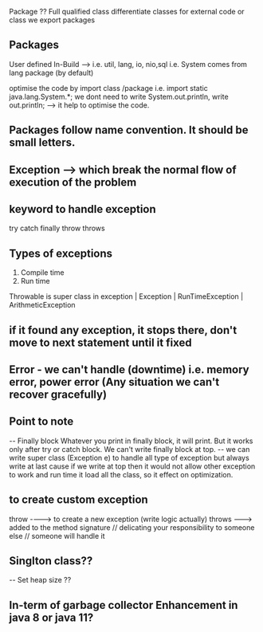 Package ??
Full qualified class
differentiate classes
for external code or class we export packages

## Packages
User defined
In-Build --> i.e. util, lang, io, nio,sql
i.e. System comes from lang package (by default)

optimise the code by import class /package
i.e. import static java.lang.System.*;
we dont need to write System.out.println, write out.println; --> it help to optimise the code.
## Packages follow name convention. It should be small letters.

## Exception --> which break the normal flow of  execution of the problem
## keyword to handle exception
try 
catch
finally
throw
throws

## Types of exceptions
1. Compile time
2. Run time

Throwable is super class in exception
   |
Exception
    |
RunTimeException
   |
ArithmeticException

## if it found any exception, it stops there, don't move to next statement until it fixed

## Error - we can't handle (downtime) i.e. memory error, power error (Any situation we can't recover gracefully)

## Point to note
-- Finally block
   Whatever you print in finally block, it will print. But it works only after try or catch block. We can't write finally block
   at top.
-- we can write super class (Exception e) to handle all type of exception but always write at last cause if we write at
   top then it would not allow other exception to work and run time it load all the class, so it effect on optimization.

## to create custom exception
   throw ----> to create a new exception (write logic actually)
   throws ---> added to the method signature // delicating your responsibility to someone else // someone will handle it
   
## Singlton class??
-- Set heap size ??
## In-term of garbage collector Enhancement in java 8 or java 11?